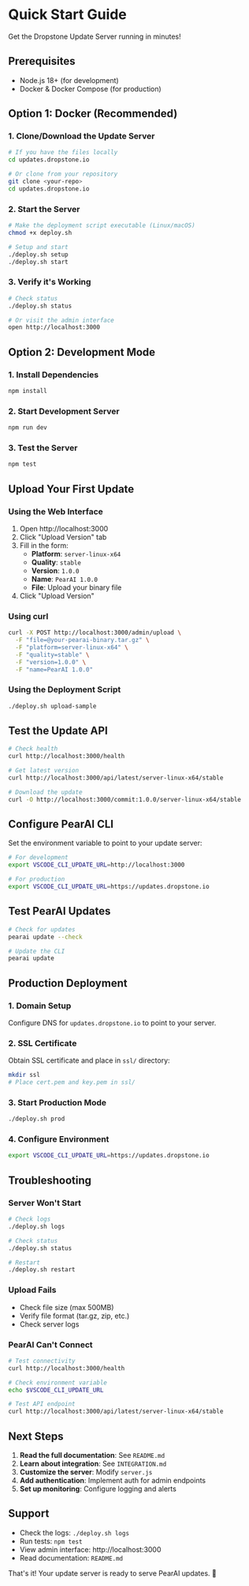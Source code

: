 # Quick Start Guide

Get the Dropstone Update Server running in minutes!

## Prerequisites

- Node.js 18+ (for development)
- Docker & Docker Compose (for production)

## Option 1: Docker (Recommended)

### 1. Clone/Download the Update Server
```bash
# If you have the files locally
cd updates.dropstone.io

# Or clone from your repository
git clone <your-repo>
cd updates.dropstone.io
```

### 2. Start the Server
```bash
# Make the deployment script executable (Linux/macOS)
chmod +x deploy.sh

# Setup and start
./deploy.sh setup
./deploy.sh start
```

### 3. Verify it's Working
```bash
# Check status
./deploy.sh status

# Or visit the admin interface
open http://localhost:3000
```

## Option 2: Development Mode

### 1. Install Dependencies
```bash
npm install
```

### 2. Start Development Server
```bash
npm run dev
```

### 3. Test the Server
```bash
npm test
```

## Upload Your First Update

### Using the Web Interface

1. Open http://localhost:3000
2. Click "Upload Version" tab
3. Fill in the form:
   - **Platform**: `server-linux-x64`
   - **Quality**: `stable`
   - **Version**: `1.0.0`
   - **Name**: `PearAI 1.0.0`
   - **File**: Upload your binary file
4. Click "Upload Version"

### Using curl

```bash
curl -X POST http://localhost:3000/admin/upload \
  -F "file=@your-pearai-binary.tar.gz" \
  -F "platform=server-linux-x64" \
  -F "quality=stable" \
  -F "version=1.0.0" \
  -F "name=PearAI 1.0.0"
```

### Using the Deployment Script

```bash
./deploy.sh upload-sample
```

## Test the Update API

```bash
# Check health
curl http://localhost:3000/health

# Get latest version
curl http://localhost:3000/api/latest/server-linux-x64/stable

# Download the update
curl -O http://localhost:3000/commit:1.0.0/server-linux-x64/stable
```

## Configure PearAI CLI

Set the environment variable to point to your update server:

```bash
# For development
export VSCODE_CLI_UPDATE_URL=http://localhost:3000

# For production
export VSCODE_CLI_UPDATE_URL=https://updates.dropstone.io
```

## Test PearAI Updates

```bash
# Check for updates
pearai update --check

# Update the CLI
pearai update
```

## Production Deployment

### 1. Domain Setup
Configure DNS for `updates.dropstone.io` to point to your server.

### 2. SSL Certificate
Obtain SSL certificate and place in `ssl/` directory:
```bash
mkdir ssl
# Place cert.pem and key.pem in ssl/
```

### 3. Start Production Mode
```bash
./deploy.sh prod
```

### 4. Configure Environment
```bash
export VSCODE_CLI_UPDATE_URL=https://updates.dropstone.io
```

## Troubleshooting

### Server Won't Start
```bash
# Check logs
./deploy.sh logs

# Check status
./deploy.sh status

# Restart
./deploy.sh restart
```

### Upload Fails
- Check file size (max 500MB)
- Verify file format (tar.gz, zip, etc.)
- Check server logs

### PearAI Can't Connect
```bash
# Test connectivity
curl http://localhost:3000/health

# Check environment variable
echo $VSCODE_CLI_UPDATE_URL

# Test API endpoint
curl http://localhost:3000/api/latest/server-linux-x64/stable
```

## Next Steps

1. **Read the full documentation**: See `README.md`
2. **Learn about integration**: See `INTEGRATION.md`
3. **Customize the server**: Modify `server.js`
4. **Add authentication**: Implement auth for admin endpoints
5. **Set up monitoring**: Configure logging and alerts

## Support

- Check the logs: `./deploy.sh logs`
- Run tests: `npm test`
- View admin interface: http://localhost:3000
- Read documentation: `README.md`

That's it! Your update server is ready to serve PearAI updates. 🚀
